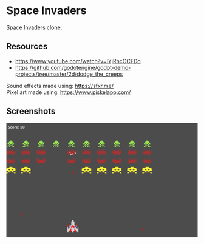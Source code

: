# Space Invaders
Space Invaders clone.

## Resources
- https://www.youtube.com/watch?v=IYjRhcOCFDo
- https://github.com/godotengine/godot-demo-projects/tree/master/2d/dodge_the_creeps

Sound effects made using: https://sfxr.me/  
Pixel art made using: https://www.piskelapp.com/

## Screenshots
![Screenshot](screenshots/space-invaders.PNG)

